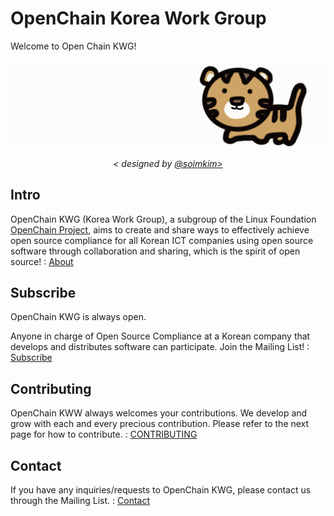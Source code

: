 # OpenChain Korea Work Group

Welcome to Open Chain KWG!

![kwg-logo.gif](./content/ko/about/kwg-logo.gif)
<p align="center"> <i>< designed by <a href="https://github.com/soimkim" target="_blank">@soimkim></a></i></p>

## Intro

OpenChain KWG (Korea Work Group), a subgroup of the Linux Foundation [OpenChain Project](https://www.openchainproject.org/), aims to create and share ways to effectively achieve open source compliance for all Korean ICT companies using open source software through collaboration and sharing, which is the spirit of open source! : [About](https://openchain-project.github.io/OpenChain-KWG/about/)

## Subscribe

OpenChain KWG is always open.

Anyone in charge of Open Source Compliance at a Korean company that develops and distributes software can participate. Join the Mailing List! :  [Subscribe](https://openchain-project.github.io/OpenChain-KWG/about/subscribe/)

## Contributing

OpenChain KWW always welcomes your contributions. We develop and grow with each and every precious contribution. Please refer to the next page for how to contribute. :  [CONTRIBUTING](CONTRIBUTING.md)

## Contact

If you have any inquiries/requests to OpenChain KWG, please contact us through the Mailing List. : [Contact](https://openchain-project.github.io/OpenChain-KWG/about/contact/)
